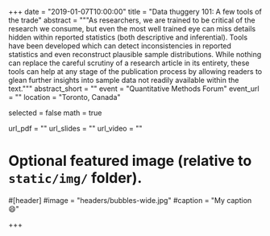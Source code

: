 +++
date = "2019-01-07T10:00:00"
title = "Data thuggery 101: A few tools of the trade"
abstract = """As researchers, we are trained to be critical of the research we consume, but even the most well trained eye can miss details hidden within reported statistics (both descriptive and inferential). Tools have been developed which can detect inconsistencies in reported statistics and even reconstruct plausible sample distributions. While nothing can replace the careful scrutiny of a research article in its entirety, these tools can help at any stage of the publication process by allowing readers to glean further insights into sample data not readily available within the text."""
abstract_short = ""
event = "Quantitative Methods Forum"
event_url = ""
location = "Toronto, Canada"

selected = false
math = true

url_pdf = ""
url_slides = ""
url_video = ""

# Optional featured image (relative to `static/img/` folder).
#[header]
#image = "headers/bubbles-wide.jpg"
#caption = "My caption :smile:"

+++
